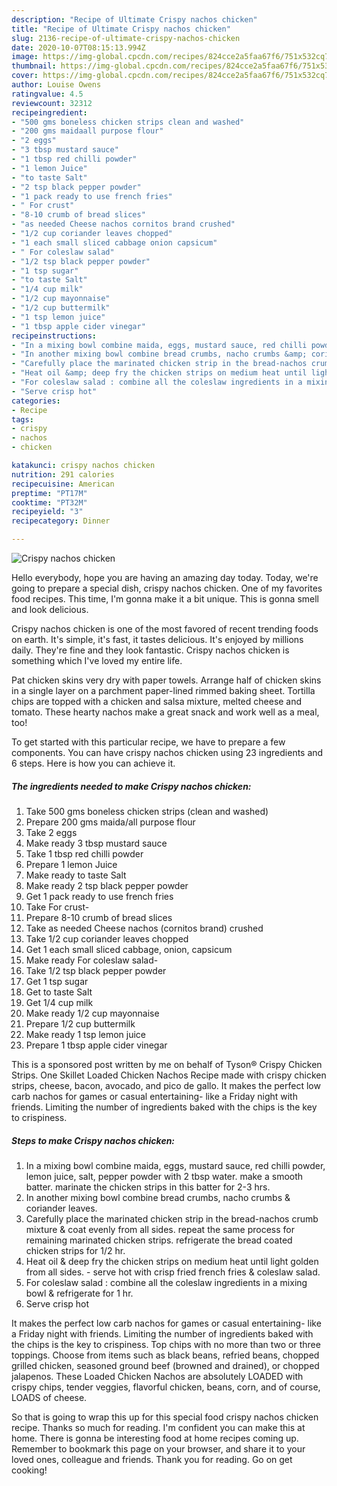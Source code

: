```yaml
---
description: "Recipe of Ultimate Crispy nachos chicken"
title: "Recipe of Ultimate Crispy nachos chicken"
slug: 2136-recipe-of-ultimate-crispy-nachos-chicken
date: 2020-10-07T08:15:13.994Z
image: https://img-global.cpcdn.com/recipes/824cce2a5faa67f6/751x532cq70/crispy-nachos-chicken-recipe-main-photo.jpg
thumbnail: https://img-global.cpcdn.com/recipes/824cce2a5faa67f6/751x532cq70/crispy-nachos-chicken-recipe-main-photo.jpg
cover: https://img-global.cpcdn.com/recipes/824cce2a5faa67f6/751x532cq70/crispy-nachos-chicken-recipe-main-photo.jpg
author: Louise Owens
ratingvalue: 4.5
reviewcount: 32312
recipeingredient:
- "500 gms boneless chicken strips clean and washed"
- "200 gms maidaall purpose flour"
- "2 eggs"
- "3 tbsp mustard sauce"
- "1 tbsp red chilli powder"
- "1 lemon Juice"
- "to taste Salt"
- "2 tsp black pepper powder"
- "1 pack ready to use french fries"
- " For crust"
- "8-10 crumb of bread slices"
- "as needed Cheese nachos cornitos brand crushed"
- "1/2 cup coriander leaves chopped"
- "1 each small sliced cabbage onion capsicum"
- " For coleslaw salad"
- "1/2 tsp black pepper powder"
- "1 tsp sugar"
- "to taste Salt"
- "1/4 cup milk"
- "1/2 cup mayonnaise"
- "1/2 cup buttermilk"
- "1 tsp lemon juice"
- "1 tbsp apple cider vinegar"
recipeinstructions:
- "In a mixing bowl combine maida, eggs, mustard sauce, red chilli powder, lemon juice, salt, pepper powder with 2 tbsp water. make a smooth batter. marinate the chicken strips in this batter for 2-3 hrs."
- "In another mixing bowl combine bread crumbs, nacho crumbs &amp; coriander leaves."
- "Carefully place the marinated chicken strip in the bread-nachos crumb mixture &amp; coat evenly from all sides. repeat the same process for remaining marinated chicken strips. refrigerate the bread coated chicken strips for 1/2 hr."
- "Heat oil &amp; deep fry the chicken strips on medium heat until light golden from all sides.  serve hot with crisp fried french fries &amp; coleslaw salad."
- "For coleslaw salad : combine all the coleslaw ingredients in a mixing bowl &amp; refrigerate for 1 hr."
- "Serve crisp hot"
categories:
- Recipe
tags:
- crispy
- nachos
- chicken

katakunci: crispy nachos chicken 
nutrition: 291 calories
recipecuisine: American
preptime: "PT17M"
cooktime: "PT32M"
recipeyield: "3"
recipecategory: Dinner

---
```



![Crispy nachos chicken](https://img-global.cpcdn.com/recipes/824cce2a5faa67f6/751x532cq70/crispy-nachos-chicken-recipe-main-photo.jpg)

Hello everybody, hope you are having an amazing day today. Today, we're going to prepare a special dish, crispy nachos chicken. One of my favorites food recipes. This time, I'm gonna make it a bit unique. This is gonna smell and look delicious.

Crispy nachos chicken is one of the most favored of recent trending foods on earth. It's simple, it's fast, it tastes delicious. It's enjoyed by millions daily. They're fine and they look fantastic. Crispy nachos chicken is something which I've loved my entire life.

Pat chicken skins very dry with paper towels. Arrange half of chicken skins in a single layer on a parchment paper-lined rimmed baking sheet. Tortilla chips are topped with a chicken and salsa mixture, melted cheese and tomato. These hearty nachos make a great snack and work well as a meal, too!


To get started with this particular recipe, we have to prepare a few components. You can have crispy nachos chicken using 23 ingredients and 6 steps. Here is how you can achieve it.

<!--inarticleads1-->

##### The ingredients needed to make Crispy nachos chicken:

1. Take 500 gms boneless chicken strips (clean and washed)
1. Prepare 200 gms maida/all purpose flour
1. Take 2 eggs
1. Make ready 3 tbsp mustard sauce
1. Take 1 tbsp red chilli powder
1. Prepare 1 lemon Juice
1. Make ready to taste Salt
1. Make ready 2 tsp black pepper powder
1. Get 1 pack ready to use french fries
1. Take  For crust-
1. Prepare 8-10 crumb of bread slices
1. Take as needed Cheese nachos (cornitos brand) crushed
1. Take 1/2 cup coriander leaves chopped
1. Get 1 each small sliced cabbage, onion, capsicum
1. Make ready  For coleslaw salad-
1. Take 1/2 tsp black pepper powder
1. Get 1 tsp sugar
1. Get to taste Salt
1. Get 1/4 cup milk
1. Make ready 1/2 cup mayonnaise
1. Prepare 1/2 cup buttermilk
1. Make ready 1 tsp lemon juice
1. Prepare 1 tbsp apple cider vinegar


This is a sponsored post written by me on behalf of Tyson® Crispy Chicken Strips. One Skillet Loaded Chicken Nachos Recipe made with crispy chicken strips, cheese, bacon, avocado, and pico de gallo. It makes the perfect low carb nachos for games or casual entertaining- like a Friday night with friends. Limiting the number of ingredients baked with the chips is the key to crispiness. 

<!--inarticleads2-->

##### Steps to make Crispy nachos chicken:

1. In a mixing bowl combine maida, eggs, mustard sauce, red chilli powder, lemon juice, salt, pepper powder with 2 tbsp water. make a smooth batter. marinate the chicken strips in this batter for 2-3 hrs.
1. In another mixing bowl combine bread crumbs, nacho crumbs &amp; coriander leaves.
1. Carefully place the marinated chicken strip in the bread-nachos crumb mixture &amp; coat evenly from all sides. repeat the same process for remaining marinated chicken strips. refrigerate the bread coated chicken strips for 1/2 hr.
1. Heat oil &amp; deep fry the chicken strips on medium heat until light golden from all sides.  - serve hot with crisp fried french fries &amp; coleslaw salad.
1. For coleslaw salad : combine all the coleslaw ingredients in a mixing bowl &amp; refrigerate for 1 hr.
1. Serve crisp hot


It makes the perfect low carb nachos for games or casual entertaining- like a Friday night with friends. Limiting the number of ingredients baked with the chips is the key to crispiness. Top chips with no more than two or three toppings. Choose from items such as black beans, refried beans, chopped grilled chicken, seasoned ground beef (browned and drained), or chopped jalapenos. These Loaded Chicken Nachos are absolutely LOADED with crispy chips, tender veggies, flavorful chicken, beans, corn, and of course, LOADS of cheese. 

So that is going to wrap this up for this special food crispy nachos chicken recipe. Thanks so much for reading. I'm confident you can make this at home. There is gonna be interesting food at home recipes coming up. Remember to bookmark this page on your browser, and share it to your loved ones, colleague and friends. Thank you for reading. Go on get cooking!
